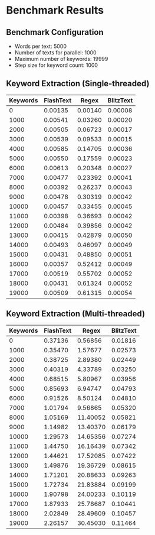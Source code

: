 # Benchmark Results

## Benchmark Configuration

- Words per text: 5000
- Number of texts for parallel: 1000
- Maximum number of keywords: 19999
- Step size for keyword count: 1000

## Keyword Extraction (Single-threaded)

| Keywords | FlashText | Regex | BlitzText |
|----------|-----------|-------|-----------|
| 0 | 0.00135 | 0.00140 | 0.00008 |
| 1000 | 0.00541 | 0.03260 | 0.00020 |
| 2000 | 0.00505 | 0.06723 | 0.00017 |
| 3000 | 0.00539 | 0.09533 | 0.00015 |
| 4000 | 0.00585 | 0.14705 | 0.00036 |
| 5000 | 0.00550 | 0.17559 | 0.00023 |
| 6000 | 0.00613 | 0.20348 | 0.00027 |
| 7000 | 0.00477 | 0.23392 | 0.00041 |
| 8000 | 0.00392 | 0.26237 | 0.00043 |
| 9000 | 0.00478 | 0.30319 | 0.00042 |
| 10000 | 0.00457 | 0.33455 | 0.00045 |
| 11000 | 0.00398 | 0.36693 | 0.00042 |
| 12000 | 0.00484 | 0.39856 | 0.00042 |
| 13000 | 0.00415 | 0.42879 | 0.00050 |
| 14000 | 0.00493 | 0.46097 | 0.00049 |
| 15000 | 0.00431 | 0.48850 | 0.00051 |
| 16000 | 0.00357 | 0.52412 | 0.00049 |
| 17000 | 0.00519 | 0.55702 | 0.00052 |
| 18000 | 0.00431 | 0.61324 | 0.00052 |
| 19000 | 0.00509 | 0.61315 | 0.00054 |

## Keyword Extraction (Multi-threaded)

| Keywords | FlashText | Regex | BlitzText |
|----------|-----------|-------|-----------|
| 0 | 0.37136 | 0.56856 | 0.01816 |
| 1000 | 0.35470 | 1.57677 | 0.02573 |
| 2000 | 0.38725 | 2.89380 | 0.02449 |
| 3000 | 0.40319 | 4.33789 | 0.03250 |
| 4000 | 0.68515 | 5.80967 | 0.03956 |
| 5000 | 0.85693 | 6.94747 | 0.04793 |
| 6000 | 0.91526 | 8.50124 | 0.04810 |
| 7000 | 1.01794 | 9.56865 | 0.05320 |
| 8000 | 1.05169 | 11.40052 | 0.05821 |
| 9000 | 1.14982 | 13.40370 | 0.06179 |
| 10000 | 1.29573 | 14.65356 | 0.07274 |
| 11000 | 1.44750 | 16.16439 | 0.07342 |
| 12000 | 1.44621 | 17.52085 | 0.07422 |
| 13000 | 1.49876 | 19.36729 | 0.08615 |
| 14000 | 1.71201 | 20.88633 | 0.09263 |
| 15000 | 1.72734 | 21.83884 | 0.09199 |
| 16000 | 1.90798 | 24.00233 | 0.10119 |
| 17000 | 1.87933 | 25.78687 | 0.10441 |
| 18000 | 2.02849 | 28.49609 | 0.10457 |
| 19000 | 2.26157 | 30.45030 | 0.11464 |
